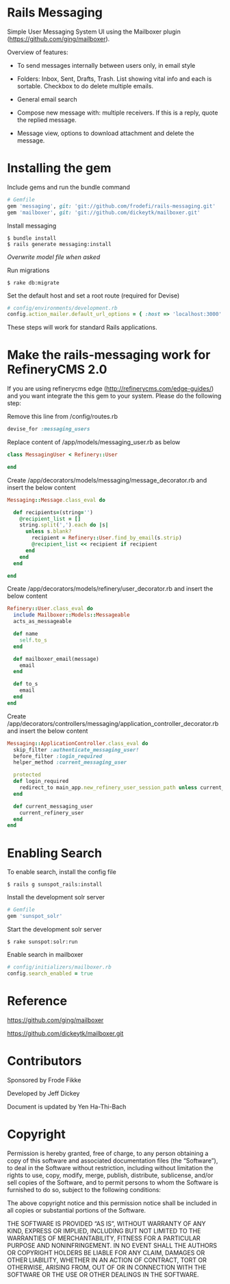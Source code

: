 Rails Messaging
===============
Simple User Messaging System UI using the Mailboxer plugin (https://github.com/ging/mailboxer).

Overview of features:

- To send messages internally between users only, in email style

- Folders: Inbox, Sent, Drafts, Trash. List showing vital info and each is sortable. Checkbox to do delete multiple emails.

- General email search

- Compose new message with: multiple receivers. If this is a reply, quote the replied message.

- Message view, options to download attachment and delete the message.


Installing the gem
==================

Include gems and run the bundle command

````ruby
# Gemfile
gem 'messaging', git: 'git://github.com/frodefi/rails-messaging.git'
gem 'mailboxer', git: 'git://github.com/dickeytk/mailboxer.git'
````

Install messaging

````
$ bundle install
$ rails generate messaging:install
````

*Overwrite model file when asked*

Run migrations

````
$ rake db:migrate
````

Set the default host and set a root route (required for Devise)

````ruby
# config/environments/development.rb
config.action_mailer.default_url_options = { :host => 'localhost:3000' }
````

These steps will work for standard Rails applications.

Make the rails-messaging work for RefineryCMS 2.0
===============

If you are using refinerycms edge (http://refinerycms.com/edge-guides/) and you want integrate the this gem to your system. Please do the following step:

Remove this line from /config/routes.rb

````ruby
devise_for :messaging_users
````

Replace content of /app/models/messaging_user.rb as below

````ruby
class MessagingUser < Refinery::User

end
````

Create /app/decorators/models/messaging/message_decorator.rb and insert the below content

````ruby
Messaging::Message.class_eval do

  def recipients=(string='')
    @recipient_list = []
    string.split(',').each do |s|
      unless s.blank?
        recipient = Refinery::User.find_by_email(s.strip)
        @recipient_list << recipient if recipient
      end
    end
  end

end
````

Create /app/decorators/models/refinery/user_decorator.rb and insert the below content

````ruby
Refinery::User.class_eval do
  include Mailboxer::Models::Messageable
  acts_as_messageable

  def name
    self.to_s
  end

  def mailboxer_email(message)
    email
  end

  def to_s
    email
  end
end
````

Create /app/decorators/controllers/messaging/application_controller_decorator.rb and insert the below content

````ruby
Messaging::ApplicationController.class_eval do
  skip_filter :authenticate_messaging_user!
  before_filter :login_required
  helper_method :current_messaging_user

  protected
  def login_required
    redirect_to main_app.new_refinery_user_session_path unless current_refinery_user
  end

  def current_messaging_user
    current_refinery_user
  end
end
````

Enabling Search
===============

To enable search, install the config file

````
$ rails g sunspot_rails:install
````

Install the development solr server

````ruby
# Gemfile
gem 'sunspot_solr'
````

Start the development solr server

````
$ rake sunspot:solr:run
````

Enable search in mailboxer

````ruby
# config/initializers/mailboxer.rb
config.search_enabled = true
````

Reference
===============

https://github.com/ging/mailboxer

https://github.com/dickeytk/mailboxer.git


Contributors
===============

Sponsored by Frode Fikke

Developed by Jeff Dickey

Document is updated by Yen Ha-Thi-Bach

Copyright
===============

Permission is hereby granted, free of charge, to any person obtaining a copy of this software and associated documentation files (the “Software”), to deal in the Software without restriction, including without limitation the rights to use, copy, modify, merge, publish, distribute, sublicense, and/or sell copies of the Software, and to permit persons to whom the Software is furnished to do so, subject to the following conditions:

The above copyright notice and this permission notice shall be included in all copies or substantial portions of the Software.

THE SOFTWARE IS PROVIDED “AS IS”, WITHOUT WARRANTY OF ANY KIND, EXPRESS OR IMPLIED, INCLUDING BUT NOT LIMITED TO THE WARRANTIES OF MERCHANTABILITY, FITNESS FOR A PARTICULAR PURPOSE AND NONINFRINGEMENT. IN NO EVENT SHALL THE AUTHORS OR COPYRIGHT HOLDERS BE LIABLE FOR ANY CLAIM, DAMAGES OR OTHER LIABILITY, WHETHER IN AN ACTION OF CONTRACT, TORT OR OTHERWISE, ARISING FROM, OUT OF OR IN CONNECTION WITH THE SOFTWARE OR THE USE OR OTHER DEALINGS IN THE SOFTWARE.